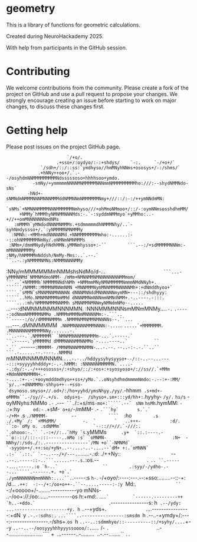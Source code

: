 # geometry

This is a library of functions for geometric calculations.

Created during NeuroHackademy 2025.

With help from participants in the GitHub session.

# Contributing

We welcome contributions from the community. Please create a fork of the
project on GitHub and use a pull request to propose your changes. We strongly encourage creating
an issue before starting to work on major changes, to discuss these changes first.

# Getting help

Please post issues on the project GitHub page.

                           `/+o/.
                       .+sso+/:oydyo/:-:+shdys/    `-:.     `-/+o+/`
                 `/sdh+/::/::ss:`ymdhyso//hmMNyhNNms+ososys+/-:/shms/`
                .+hNNy++oo+/.`.--/osyhdmNNMMMMMMMMMNdsssssoso+hhhhsoo+ymdo.
              -smNy/+ymmmmmNNNNMNMMMMMNNNmmNMMMMMMMMMho:///:--shydNMMNdo-sNs`
            -hNd+-sNMNdmNMMMNNNMNNNMMMddNMMNNmNMMMMMMNmy+///::/:-:/++ymNNdmMN:
          `sNMs`+NMNNNMMMMNNNMMMMMMNmhyso///+ohMmoNMmoo+/::/-:oymNNmsosshdhmMM/
         +NMMy`hMMMhyNMNMMNNNMds:-.`-:syddmNMMmyo`+yMMho:..-+//++omMNNNNNNNmdNMs
       :mMMMh`yMNdodNNNMNMMMs.+sdmmmmmdhNMMMNhy/..`-syhNmdyssso+/.`:yNMMMMNMNMMMy
      :NMNh:-+MMh+mdNNNNNMd.+NNMMMMMMMMmho:-......:--::ohNMMMMMMNmNy/.oNMNmNMNMMMs
     :NMm+/dmmMNydyhNdhMMN.yMMNmhysso+:-``        ```.--:/+sdMMMMMNNNm:-mMNNNNMMMMy
    :NMy/hNMMMMmNddsh/NmMy-Mms:..`.--.`                ``..-.:yNMMMMNMNs:NMMMNNNNMMy
   :NNy/mMMMMMMmNMMshsNdMo/d-...``                       ```...-yMMMNNMd`NMMNMdmoNMM-
  /mMm+NMNNMMNMNNNNNNNNMMmom/                              ```..`+NMMMMh`NMMMMNNdhNMh
 +NMMmmMNyNMNMMMMMNmmmNMdNNyh+.                             ``````/NMMM::MMMMNMNNmNMN
+MNNMMMNymMNNMMMNNNNNMh+:+dNmddhyoo+`                        ````.`sMMN`sMNNMNNMNNNNN
dNNNMNNddMNNNNNNmymMN+---::/shdhyyy:                         `````..hMo.NMNMNMMMNmMMd
dNNNMMNmNNNmmNMNdNMM+.-..----.-:::.                          ````...:mh/NMMMNMMMNNMMh
sMNNMMNMNNmyNMNdmNMo--.....                                  ``...---:dNMNMMNMMNNNMMN.
:NNNMMMNNNsmMNmMNMy...`.-.`                                    `.-----:odNmmNMMMMMNMMo
.NMMMmMMMNmMNNNNMm:-.```..                                       ``-----:/o//dMMMNMMMm
.NMMMNMMNMMNMNNNNs--.``...                                         `....---..dMNMMMMM`
.NNMMNNNNNMMMNNNN:-...`...                                          ```.....`+MMMMMMM.
.MNNNNNNNMMMMMNNy.......-.`                                         ``..---.`.NMMMMMM`
`NMNMMNNNMMNMMMm-...`.-----.`                                        ``.-----.`yMMMMMd
 dMMMNNNNMMNNMMo`-....----..`          ``                      `.`` ```.------`:MMMMM-
 /MMNMNNNMMNMMN-`.`..-.--.` `--..-:-.-.``..``               ```.-......--.----..NMMMd
 `mMNMNNMMMNNMN.``...-.-../hddyysyhysyyso+--/::-..--...----:::+syyyyhhdddy+:-.-.hMMM:
  :NNNNNNMMMMMN.`....--.:dy/:-.-/+++ososss+/:+shyo/::/:+os+:+syosyoso+/://ss//.`+MMm
   +MdmNNMNMMMN+.--....:+-.-:+ooymdddmdhyo++ss+/yMo.`..oNsyhdhmdmmmmNmdo:-.--:+-:MM/
  `y/..-+dNNMMMo-shhyo++--+sso-`dsymoso.smyso+//.od+/:/ho+yyhd/ymsNhyy./yy/``.-hhmm`
  .s+md+- oMMMm``.-/sy//-.+/s.  odys+s-  /shyso+.sm+:::yd/hh+:`.hyyhy- `/y/.` `hs/s`
  -oyMNyhs:NMMo     `.-`         .---` ``.`/::+s/ms````-mo+:`````.--` ````     `sNm`
  `hsMh`.hymMM:       `-         `          .:+:hy`     od:-`                  .+sM-``
   o+o/``-/mMM-        .-                ``.```hy`       s.`.`                 -/+M+``
   .s `./NMMMM-         --            ````  `:ho`        .s`  ```             ./.+My`
    /: `+MMdMM/          -.  `       `   ..+++-           :d/.             ``:o-`oMy
     o. .sdNMMm`            `--:://+//.`-///:.           `.ohooo:-.`` `.-:+//:..`hMy
     `s```.yMMMs                  ```     .y+  `::.:----.-``o:-::/:::--:::-----..mMo
      :s` `oMNMN-                         :N+  -NNhy/:/sds./:..----------------`/MN
        +o``-NMNMd`                      `-syyoo++/.++:so/+yN+..--....-..-....--`dM+
        +:.`oMNNN`                     .:-` `.::.` `--..---/+/---.```........-.:d:
         ./++Ny::`                   `--`          .--..-----::-..```......---.s.
           `:os.--`                  .`            `.. ``.------.`.```..-----.:o
             `h-..`                 ``        .:syy/-/ydho-.--...`````.------.+.
              +o`.`                        ./ymNNNNNNNmmNNNh:....``.```.-----:s
              `h-`.                    -/+oyo/:----:---.--:+sso:........--::-+:
               /d...                 `.++:  -:--/+:/oo+o++-.``--.....-----:-:y
               `Md:.`                ``     `-:/+ooooo+/-........-----------yo
                mNNs-`                     `..-/oo+://:/oo:......----------os
                h:+md:.                  ...``.`         `------.---------++
               `h..-+ddo.`                            ``.----------------s:
                h` .--/ydy:`                   `...--------------------+y.
                h`   ..--+yds+.`               `....----------------:+dN`
               `y      `.-.-:sdhs:.`    `...````..----------------:smsdm
               `h         .--..-+ymdy+/:----:----------------.-/shs+.`os
               `h           `..--..:sdmmhyo/::----------::/+syhy/....`+-
               -y              `..--..--/oosyyyhhhyyyssoooo/:.`...`.` /-
               `.                  `..--.......................````   +`
                                      `...------..-.........``
                                          ``..-.--........``
                                               ```..```

